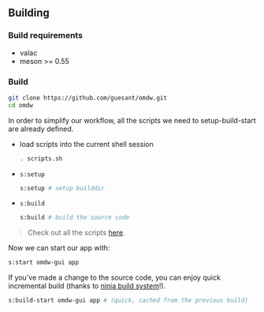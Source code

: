 ## Building

### Build requirements

- valac
- meson >= 0.55

### Build

```sh
git clone https://github.com/guesant/omdw.git
cd omdw
```

In order to simplify our workflow, all the scripts we need to setup-build-start are already defined.

- load scripts into the current shell session

  ```sh
  . scripts.sh
  ```

- `s:setup`

  ```sh
  s:setup # setup builddir
  ```

- `s:build`

  ```sh
  s:build # build the source code
  ```

> Check out all the scripts [here](../scripts.sh).

Now we can start our app with:

```sh
s:start omdw-gui app
```

If you've made a change to the source code, you can enjoy quick incremental build (thanks to [ninja build system](https://ninja-build.org/)!).

```sh
s:build-start omdw-gui app # (quick, cached from the previous build)
```
